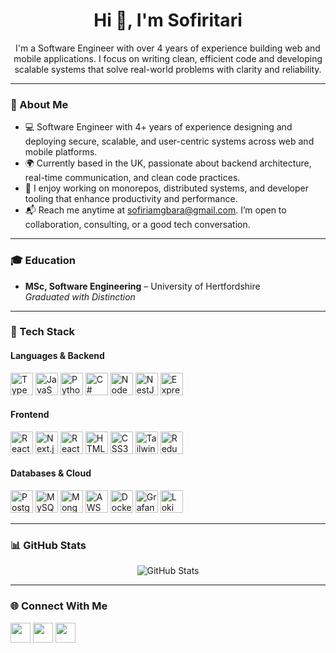 <h1 align="center">Hi 👋, I'm Sofiritari</h1>

<p align="center">
I'm a Software Engineer with over 4 years of experience building web and mobile applications. I focus on writing clean, efficient code and developing scalable systems that solve real-world problems with clarity and reliability.
</p>

---

### 🚀 About Me

- 💻 Software Engineer with 4+ years of experience designing and deploying secure, scalable, and user-centric systems across web and mobile platforms.
- 🌍 Currently based in the UK, passionate about backend architecture, real-time communication, and clean code practices.
- 🧩 I enjoy working on monorepos, distributed systems, and developer tooling that enhance productivity and performance.
- 📬 Reach me anytime at sofiriamgbara@gmail.com. I’m open to collaboration, consulting, or a good tech conversation.

---

### 🎓 Education

- **MSc, Software Engineering** – University of Hertfordshire  
  *Graduated with Distinction*
---

### 🧰 Tech Stack

#### Languages & Backend
<p align="left">
  <img src="https://raw.githubusercontent.com/danielcranney/readme-generator/main/public/icons/skills/typescript-colored.svg" width="36" height="36" alt="TypeScript" />
  <img src="https://raw.githubusercontent.com/danielcranney/readme-generator/main/public/icons/skills/javascript-colored.svg" width="36" height="36" alt="JavaScript" />
  <img src="https://raw.githubusercontent.com/danielcranney/readme-generator/main/public/icons/skills/python-colored.svg" width="36" height="36" alt="Python" />
  <img src="https://raw.githubusercontent.com/danielcranney/readme-generator/main/public/icons/skills/csharp-colored.svg" width="36" height="36" alt="C#" />
  <img src="https://raw.githubusercontent.com/danielcranney/readme-generator/main/public/icons/skills/nodejs-colored.svg" width="36" height="36" alt="NodeJS" />
  <img src="https://raw.githubusercontent.com/danielcranney/readme-generator/main/public/icons/skills/nestjs-colored.svg" width="36" height="36" alt="NestJS" />
  <img src="https://raw.githubusercontent.com/danielcranney/readme-generator/main/public/icons/skills/express-colored.svg" width="36" height="36" alt="Express" />
</p>

#### Frontend
<p align="left">
  <img src="https://raw.githubusercontent.com/danielcranney/readme-generator/main/public/icons/skills/react-colored.svg" width="36" height="36" alt="React" />
  <img src="https://raw.githubusercontent.com/danielcranney/readme-generator/main/public/icons/skills/nextjs-colored-dark.svg" width="36" height="36" alt="Next.js" />
  <img src="https://reactnative.dev/img/header_logo.svg" width="36" height="36" alt="React Native" />
  <img src="https://raw.githubusercontent.com/danielcranney/readme-generator/main/public/icons/skills/html5-colored.svg" width="36" height="36" alt="HTML5" />
  <img src="https://raw.githubusercontent.com/danielcranney/readme-generator/main/public/icons/skills/css3-colored.svg" width="36" height="36" alt="CSS3" />
  <img src="https://raw.githubusercontent.com/danielcranney/readme-generator/main/public/icons/skills/tailwindcss-colored.svg" width="36" height="36" alt="TailwindCSS" />
  <img src="https://raw.githubusercontent.com/danielcranney/readme-generator/main/public/icons/skills/redux-colored.svg" width="36" height="36" alt="Redux" />
</p>

#### Databases & Cloud
<p align="left">
  <img src="https://raw.githubusercontent.com/danielcranney/readme-generator/main/public/icons/skills/postgresql-colored.svg" width="36" height="36" alt="PostgreSQL" />
  <img src="https://raw.githubusercontent.com/danielcranney/readme-generator/main/public/icons/skills/mysql-colored.svg" width="36" height="36" alt="MySQL" />
  <img src="https://raw.githubusercontent.com/danielcranney/readme-generator/main/public/icons/skills/mongodb-colored.svg" width="36" height="36" alt="MongoDB" />
  <img src="https://raw.githubusercontent.com/danielcranney/readme-generator/main/public/icons/skills/aws-colored.svg" width="36" height="36" alt="AWS" />
  <img src="https://raw.githubusercontent.com/danielcranney/readme-generator/main/public/icons/skills/docker-colored.svg" width="36" height="36" alt="Docker" />
  <img src="https://raw.githubusercontent.com/gilbarbara/logos/main/logos/grafana.svg" width="36" height="36" alt="Grafana" />
  <img src="https://upload.wikimedia.org/wikipedia/commons/3/36/Grafana_loki_logo.png" width="36" height="36" alt="Loki" />
</p>
</p>

---

### 📊 GitHub Stats

<p align="center">
  <img src="https://github-readme-stats.vercel.app/api?username=swissjake&show_icons=true&theme=radical" alt="GitHub Stats" />
</p>

---

### 🌐 Connect With Me

<p align="left">
  <a href="https://github.com/swissjake" target="_blank"><img src="https://raw.githubusercontent.com/danielcranney/readme-generator/main/public/icons/socials/github-dark.svg" width="32" height="32" /></a>
  <a href="https://www.linkedin.com/in/sofiritari-amgbara-0b5365162" target="_blank"><img src="https://raw.githubusercontent.com/danielcranney/readme-generator/main/public/icons/socials/linkedin.svg" width="32" height="32" /></a>
  <a href="https://twitter.com/swissjake001" target="_blank"><img src="https://raw.githubusercontent.com/danielcranney/readme-generator/main/public/icons/socials/twitter.svg" width="32" height="32" /></a>
</p>
